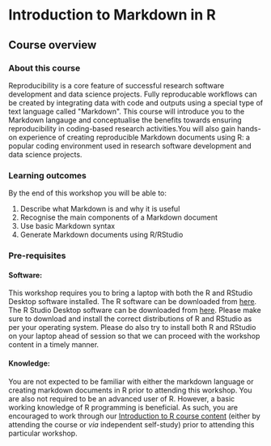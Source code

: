 # Introduction to Markdown in R

## Course overview

### About this course
Reproducibility is a core feature of successful research software development and data science projects. Fully reproducable workflows can be created by integrating data with code and outputs using a special type of text language called "Markdown". This course will introduce you to the Markdown langauge and conceptualise the benefits towards ensuring reproducibility in coding-based research activities.You will also gain hands-on experience of creating reproducible Markdown documents using R: a popular coding environment used in research software development and data science projects.

### Learning outcomes
By the end of this workshop you will be able to:
1. Describe what Markdown is and why it is useful
2. Recognise the main components of a Markdown document
3. Use basic Markdown syntax
4. Generate Markdown documents using R/RStudio

### Pre-requisites

#### Software:
This workshop requires you to bring a laptop with both the R and RStudio Desktop software installed. The R software can be downloaded from [here](https://cloud.r-project.org/). The R Studio Desktop software can be downloaded from [here](https://posit.co/download/rstudio-desktop/). Please make sure to download and install the correct distributions of R and RStudio as per your operating system. Please do also try to install both R and RStudio on your laptop ahead of session so that we can proceed with the workshop content in a timely manner.

#### Knowledge:
You are not expected to be familiar with either the markdown language or creating markdown documents in R prior to attending this workshop. You are also not required to be an advanced user of R. However, a basic working knowledge of R programming is beneficial. As such, you are encouraged to work through our [Introduction to R course content](https://coding-for-reproducible-research.github.io/CfRR_Courses/individual_modules/section_landing_pages/introduction_to_r.html#) (either by attending the course or *via* independent self-study) prior to attending this particular workshop.
